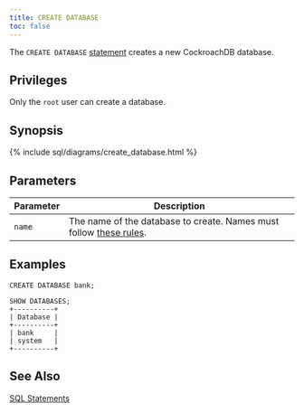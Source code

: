 ```yaml
---
title: CREATE DATABASE
toc: false
---
```


The `CREATE DATABASE` [statement](sql-statements.html) creates a new CockroachDB database.  

<div id="toc"></div>

## Privileges

Only the `root` user can create a database.

## Synopsis

{% include sql/diagrams/create_database.html %}

## Parameters

Parameter | Description
----------|------------
`name` | The name of the database to create. Names must follow [these rules](data-definition.html#identifiers).

## Examples

~~~
CREATE DATABASE bank;

SHOW DATABASES;
+----------+
| Database |
+----------+
| bank     |
| system   |
+----------+
~~~

## See Also

[SQL Statements](sql-statements.html)